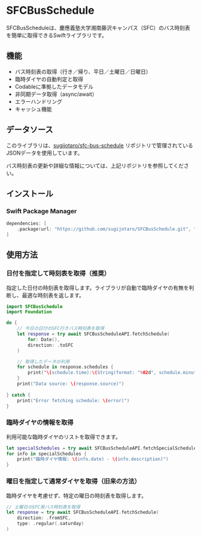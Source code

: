 # SFCBusSchedule

SFCBusScheduleは、慶應義塾大学湘南藤沢キャンパス（SFC）のバス時刻表を簡単に取得できるSwiftライブラリです。

## 機能

- バス時刻表の取得（行き／帰り、平日／土曜日／日曜日）
- 臨時ダイヤの自動判定と取得
- Codableに準拠したデータモデル
- 非同期データ取得（async/await）
- エラーハンドリング
- キャッシュ機能

## データソース

このライブラリは、[sugijotaro/sfc-bus-schedule](https://github.com/sugijotaro/sfc-bus-schedule) リポジトリで管理されているJSONデータを使用しています。

バス時刻表の更新や詳細な情報については、上記リポジトリを参照してください。

## インストール

### Swift Package Manager

```swift
dependencies: [
    .package(url: "https://github.com/sugijotaro/SFCBusSchedule.git", from: "1.0.0")
]
```

## 使用方法

### 日付を指定して時刻表を取得（推奨）
指定した日付の時刻表を取得します。ライブラリが自動で臨時ダイヤの有無を判断し、最適な時刻表を返します。

```swift
import SFCBusSchedule
import Foundation

do {
    // 今日の日付のSFC行きバス時刻表を取得
    let response = try await SFCBusScheduleAPI.fetchSchedule(
        for: Date(), 
        direction: .toSFC
    )

    // 取得したデータの利用
    for schedule in response.schedules {
        print("\(schedule.time):\(String(format: "%02d", schedule.minute)) \(schedule.name)")
    }
    print("Data source: \(response.source)")
    
} catch {
    print("Error fetching schedule: \(error)")
}
```

### 臨時ダイヤの情報を取得
利用可能な臨時ダイヤのリストを取得できます。

```swift
let specialSchedules = try await SFCBusScheduleAPI.fetchSpecialSchedules()
for info in specialSchedules {
    print("臨時ダイヤ情報: \(info.date) - \(info.description)")
}
```

### 曜日を指定して通常ダイヤを取得（旧来の方法）
臨時ダイヤを考慮せず、特定の曜日の時刻表を取得します。

```swift
// 土曜日のSFC発バス時刻表を取得
let response = try await SFCBusScheduleAPI.fetchSchedule(
    direction: .fromSFC,
    type: .regular(.saturday)
)
```